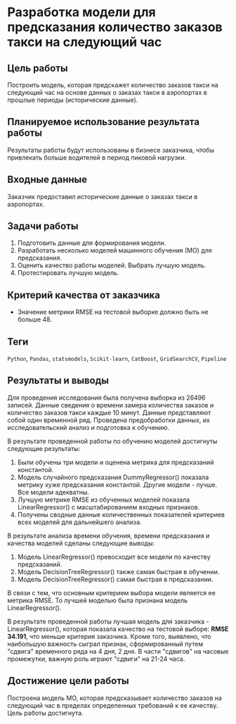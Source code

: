 # Разработка модели для предсказания количество заказов такси на следующий час

## Цель работы

Построить модель, которая предскажет количество заказов такси на следующий час на основе данных о заказах такси в аэропортах в прошлые периоды (исторические данные).

## Планируемое использование результата работы

Результаты работы будут использованы в бизнесе заказчика, чтобы привлекать больше водителей в период пиковой нагрузки.

## Входные данные

Заказчик предоставил исторические данные о заказах такси в аэропортах.

## Задачи работы

1. Подготовить данные для формирования модели.
2. Разработать несколько моделей машинного обучения (МО) для предсказания.
3. Оценить качество работы моделей. Выбрать лучшую модель.
4. Протестировать лучшую модель.

## Критерий качества от заказчика

- Значение метрики RMSE на тестовой выборке должно быть не больше 48.

## Теги
`Python`, `Pandas`, `statsmodels`, `Scikit-learn`, `CatBoost`, `GridSearchCV`, `Pipeline`

## Результаты и выводы

Для проведения исследования была получена выборка из 26496 записей. Данные сведения о времени замера количества заказов и количество заказов такси каждые 10 минут. Данные представляют собой один временной ряд. Проведена предобработки данных, их исследовательский анализ и подготовка к обучению. 

В результате проведенной работы по обучению моделей достигнуты следующие результаты:
1. Были обучены три модели и оценена метрика для предсказаний константой.
2. Модель случайного предсказания DummyRegressor() показала метрику хуже предсказания константой. Другие модели - лучше. Все модели адекватны.
3. Лучшую метрике RMSE из обученных моделей показала LinearRegressor() c масштабированием входных признаков.
4. Получены сводные данные количественных показателей критериев всех моделей для дальнейшего анализа.

В результате анализа времени обучения, времени предсказания и качества моделей сделаны следующие выводы:
1. Модель LinearRegressor() превосходит все модели по качеству предсказаний.
2. Модель DecisionTreeRegressor() также самая быстрая в обучении.
3. Модель DecisionTreeRegressor() самая быстрая в предсказании.

В связи с тем, что основным критерием выбора модели является ее метрика RMSE. То лучшей моделью была признана модель LinearRegressor().

В результате проведенной работы лучшая модель для заказчика - LinearRegressor(), которая показала качество на тестовой выборе: **RMSE 34.191**, что меньше критерия заказчика. Кроме того, выявлено, что наибольшую важность сыграл признак, сформированный путем "сдвига" временного ряда на 4 дня, 2 дня. В части "сдвигов" на часовые промежутки, важную роль играют "сдвиги" на 21-24 часа. 

## Достижение цели работы

Построена модель МО, которая предсказывает количество заказов на следующий час в пределах определенных требований к ее качеству. Цель работы достигнута.